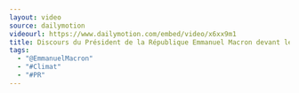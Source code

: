 ```yaml
---
layout: video
source: dailymotion
videourl: https://www.dailymotion.com/embed/video/x6xx9m1
title: Discours du Président de la République Emmanuel Macron devant le Haut-conseil pour le climat
tags:
  - "@EmmanuelMacron"
  - "#Climat"
  - "#PR"
---
```

